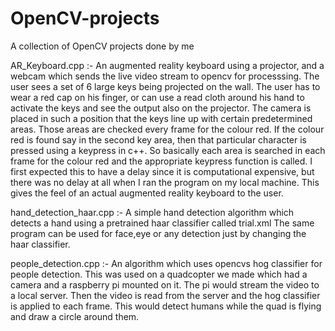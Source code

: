 # OpenCV-projects
A collection of OpenCV projects done by me

AR_Keyboard.cpp :- An augmented reality keyboard using a projector, and a webcam which sends the live video stream to opencv for processsing.
The user sees a set of 6 large keys being projected on the wall. The user has to wear a red cap on his finger, or can use a read cloth around his
hand to activate the keys and see the output also on the projector. 
The camera is placed in such a position that the keys line up with certain predetermined areas. Those areas are checked every frame
for the colour red. If the colour red is found say in the second key area, then that particular character is pressed using a keypress in c++.
So basically each area is searched in each frame for the colour red and the appropriate keypress function is called.
I first expected this to have a delay since it is computational expensive, but there was no delay at all when I ran the program on 
my local machine. This gives the feel of an actual augmented reality keyboard to the user.


hand_detection_haar.cpp :- A simple hand detection algorithm which detects a hand using a pretrained haar classifier called trial.xml
The same program can be used for face,eye or any detection just by changing the haar classifier.


people_detection.cpp :- An algorithm which uses opencvs hog classifier for people detection. This was used on a quadcopter we made which
had a camera and a raspberry pi mounted on it. The pi would stream the video to a local server. Then the video is read from the server
and the hog classifier is applied to each frame. This would detect humans while the quad is flying and draw a circle around them.
